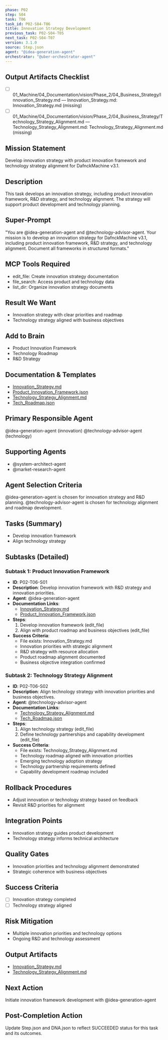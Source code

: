 ```yaml
---
phase: P02
step: S04
task: T06
task_id: P02-S04-T06
title: Innovation Strategy Development
previous_task: P02-S04-T05
next_task: P02-S04-T07
version: 3.1.0
source: Step.json
agent: "@idea-generation-agent"
orchestrator: "@uber-orchestrator-agent"
---
```

## Output Artifacts Checklist
- [ ] 01_Machine/04_Documentation/vision/Phase_2/04_Business_Strategy/Innovation_Strategy.md — Innovation_Strategy.md: Innovation_Strategy.md (missing)
- [ ] 01_Machine/04_Documentation/vision/Phase_2/04_Business_Strategy/Technology_Strategy_Alignment.md — Technology_Strategy_Alignment.md: Technology_Strategy_Alignment.md (missing)

## Mission Statement
Develop innovation strategy with product innovation framework and technology strategy alignment for DafnckMachine v3.1.

## Description
This task develops an innovation strategy, including product innovation framework, R&D strategy, and technology alignment. The strategy will support product development and technology planning.

## Super-Prompt
"You are @idea-generation-agent and @technology-advisor-agent. Your mission is to develop an innovation strategy for DafnckMachine v3.1, including product innovation framework, R&D strategy, and technology alignment. Document all frameworks in structured formats."

## MCP Tools Required
- edit_file: Create innovation strategy documentation
- file_search: Access product and technology data
- list_dir: Organize innovation strategy documents

## Result We Want
- Innovation strategy with clear priorities and roadmap
- Technology strategy aligned with business objectives

## Add to Brain
- Product Innovation Framework
- Technology Roadmap
- R&D Strategy

## Documentation & Templates
- [Innovation_Strategy.md](mdc:01_Machine/04_Documentation/vision/Phase_2/04_Business_Strategy/Innovation_Strategy.md)
- [Product_Innovation_Framework.json](mdc:01_Machine/04_Documentation/vision/Phase_2/04_Business_Strategy/Product_Innovation_Framework.json)
- [Technology_Strategy_Alignment.md](mdc:01_Machine/04_Documentation/vision/Phase_2/04_Business_Strategy/Technology_Strategy_Alignment.md)
- [Tech_Roadmap.json](mdc:01_Machine/04_Documentation/vision/Phase_2/04_Business_Strategy/Tech_Roadmap.json)

## Primary Responsible Agent
@idea-generation-agent (innovation)
@technology-advisor-agent (technology)

## Supporting Agents
- @system-architect-agent
- @market-research-agent

## Agent Selection Criteria
@idea-generation-agent is chosen for innovation strategy and R&D planning. @technology-advisor-agent is chosen for technology alignment and roadmap development.

## Tasks (Summary)
- Develop innovation framework
- Align technology strategy

## Subtasks (Detailed)
### Subtask 1: Product Innovation Framework
- **ID**: P02-T06-S01
- **Description**: Develop innovation framework with R&D strategy and innovation priorities.
- **Agent**: @idea-generation-agent
- **Documentation Links**:
  - [Innovation_Strategy.md](mdc:01_Machine/04_Documentation/vision/Phase_2/04_Business_Strategy/Innovation_Strategy.md)
  - [Product_Innovation_Framework.json](mdc:01_Machine/04_Documentation/vision/Phase_2/04_Business_Strategy/Product_Innovation_Framework.json)
- **Steps**:
  1. Develop innovation framework (edit_file)
  2. Align with product roadmap and business objectives (edit_file)
- **Success Criteria**:
  - File exists: Innovation_Strategy.md
  - Innovation priorities with strategic alignment
  - R&D strategy with resource allocation
  - Product roadmap alignment documented
  - Business objective integration confirmed

### Subtask 2: Technology Strategy Alignment
- **ID**: P02-T06-S02
- **Description**: Align technology strategy with innovation priorities and business objectives.
- **Agent**: @technology-advisor-agent
- **Documentation Links**:
  - [Technology_Strategy_Alignment.md](mdc:01_Machine/04_Documentation/vision/Phase_2/04_Business_Strategy/Technology_Strategy_Alignment.md)
  - [Tech_Roadmap.json](mdc:01_Machine/04_Documentation/vision/Phase_2/04_Business_Strategy/Tech_Roadmap.json)
- **Steps**:
  1. Align technology strategy (edit_file)
  2. Define technology partnerships and capability development (edit_file)
- **Success Criteria**:
  - File exists: Technology_Strategy_Alignment.md
  - Technology roadmap aligned with innovation priorities
  - Emerging technology adoption strategy
  - Technology partnership requirements defined
  - Capability development roadmap included

## Rollback Procedures
- Adjust innovation or technology strategy based on feedback
- Revisit R&D priorities for alignment

## Integration Points
- Innovation strategy guides product development
- Technology strategy informs technical architecture

## Quality Gates
- Innovation priorities and technology alignment demonstrated
- Strategic coherence with business objectives

## Success Criteria
- [ ] Innovation strategy completed
- [ ] Technology strategy aligned

## Risk Mitigation
- Multiple innovation priorities and technology options
- Ongoing R&D and technology assessment

## Output Artifacts
- [Innovation_Strategy.md](mdc:01_Machine/04_Documentation/vision/Phase_2/04_Business_Strategy/Innovation_Strategy.md)
- [Technology_Strategy_Alignment.md](mdc:01_Machine/04_Documentation/vision/Phase_2/04_Business_Strategy/Technology_Strategy_Alignment.md)

## Next Action
Initiate innovation framework development with @idea-generation-agent

## Post-Completion Action
Update Step.json and DNA.json to reflect SUCCEEDED status for this task and its outcomes. 